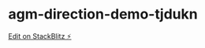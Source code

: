 # agm-direction-demo-tjdukn

[Edit on StackBlitz ⚡️](https://stackblitz.com/edit/agm-direction-demo-tjdukn)